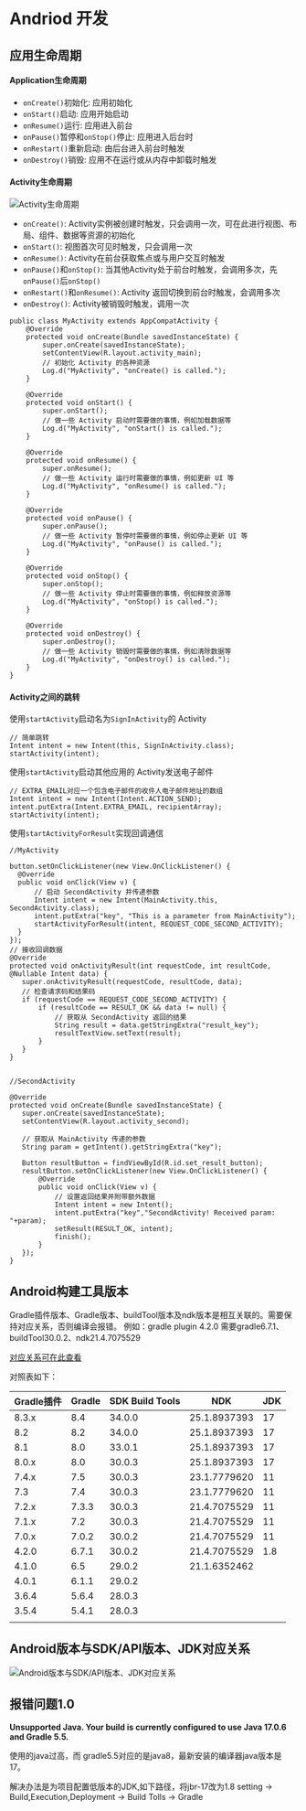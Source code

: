 # Andriod 开发

## 应用生命周期

#### Application生命周期

* `onCreate()`初始化: 应用初始化
* `onStart()`启动: 应用开始启动
* `onResume()`运行: 应用进入前台
* `onPause()`暂停和`onStop()`停止: 应用进入后台时
* `onRestart()`重新启动: 由后台进入前台时触发
* `onDestroy()`销毁: 应用不在运行或从内存中卸载时触发

#### Activity生命周期

![Activity生命周期](./activity_life.png)

* `onCreate()`: Activity实例被创建时触发，只会调用一次，可在此进行视图、布局、组件、数据等资源的初始化
* `onStart()`: 视图首次可见时触发，只会调用一次
* `onResume()`: Activity在前台获取焦点或与用户交互时触发
* `onPause()`和`onStop()`: 当其他Activity处于前台时触发，会调用多次，先`onPause()`后`onStop()`
* `onRestart()`和`onResume()`: Activity 返回切换到前台时触发，会调用多次
* `onDestroy()`: Activity被销毁时触发，调用一次

```
public class MyActivity extends AppCompatActivity {  
    @Override  
    protected void onCreate(Bundle savedInstanceState) {  
        super.onCreate(savedInstanceState);  
        setContentView(R.layout.activity_main);  
        // 初始化 Activity 的各种资源
        Log.d("MyActivity", "onCreate() is called.");  
    }  
  
    @Override  
    protected void onStart() {  
        super.onStart();  
        // 做一些 Activity 启动时需要做的事情，例如加载数据等
        Log.d("MyActivity", "onStart() is called.");  
    }  
  
    @Override  
    protected void onResume() {  
        super.onResume();  
        // 做一些 Activity 运行时需要做的事情，例如更新 UI 等
        Log.d("MyActivity", "onResume() is called.");  
    }  
  
    @Override  
    protected void onPause() {  
        super.onPause();  
        // 做一些 Activity 暂停时需要做的事情，例如停止更新 UI 等
        Log.d("MyActivity", "onPause() is called.");  
    }  
  
    @Override  
    protected void onStop() {  
        super.onStop();  
        // 做一些 Activity 停止时需要做的事情，例如释放资源等
        Log.d("MyActivity", "onStop() is called.");  
    }  
  
    @Override  
    protected void onDestroy() {  
        super.onDestroy();  
        // 做一些 Activity 销毁时需要做的事情，例如清除数据等
        Log.d("MyActivity", "onDestroy() is called.");  
    }  
}

```

#### Activity之间的跳转

使用`startActivity`启动名为`SignInActivity`的 Activity
```
// 简单跳转
Intent intent = new Intent(this, SignInActivity.class);
startActivity(intent);
```

使用`startActivity`启动其他应用的 Activity发送电子邮件
```
// EXTRA_EMAIL对应一个包含电子邮件的收件人电子邮件地址的数组
Intent intent = new Intent(Intent.ACTION_SEND);
intent.putExtra(Intent.EXTRA_EMAIL, recipientArray);
startActivity(intent);
```

使用`startActivityForResult`实现回调通信
```
//MyActivity

button.setOnClickListener(new View.OnClickListener() {
  @Override
  public void onClick(View v) {
      // 启动 SecondActivity 并传递参数
      Intent intent = new Intent(MainActivity.this, SecondActivity.class);
      intent.putExtra("key", "This is a parameter from MainActivity");
      startActivityForResult(intent, REQUEST_CODE_SECOND_ACTIVITY);
  }
});
// 接收回调数据
@Override
protected void onActivityResult(int requestCode, int resultCode, @Nullable Intent data) {
   super.onActivityResult(requestCode, resultCode, data);
   // 检查请求码和结果码
   if (requestCode == REQUEST_CODE_SECOND_ACTIVITY) {
       if (resultCode == RESULT_OK && data != null) {
           // 获取从 SecondActivity 返回的结果
           String result = data.getStringExtra("result_key");
           resultTextView.setText(result);
       }
   }
}


```

```
//SecondActivity

@Override
protected void onCreate(Bundle savedInstanceState) {
   super.onCreate(savedInstanceState);
   setContentView(R.layout.activity_second);

   // 获取从 MainActivity 传递的参数
   String param = getIntent().getStringExtra("key");

   Button resultButton = findViewById(R.id.set_result_button);
   resultButton.setOnClickListener(new View.OnClickListener() {
       @Override
       public void onClick(View v) {
           // 设置返回结果并附带额外数据
           Intent intent = new Intent();
           intent.putExtra("key","SecondActivity! Received param: "+param);
           setResult(RESULT_OK, intent);
           finish();
       }
   });
}

```

## Android构建工具版本

Gradle插件版本、Gradle版本、buildTool版本及ndk版本是相互关联的。需要保持对应关系，否则编译会报错。
例如：gradle plugin 4.2.0 需要gradle6.7.1、 buildTool30.0.2、ndk21.4.7075529

[对应关系可在此查看](https://developer.android.google.cn/build/releases/past-releases?hl=zh-cn)

对照表如下：

| Gradle插件 | Gradle | SDK Build Tools | NDK          | JDK  |
| -------- | ------ | --------------- | ------------ | ---- |
| 8.3.x    | 8.4    | 34.0.0          | 25.1.8937393 | 17   |
| 8.2      | 8.2    | 34.0.0          | 25.1.8937393 | 17   |
| 8.1      | 8.0    | 33.0.1          | 25.1.8937393 | 17   |
| 8.0.x    | 8.0    | 30.0.3          | 25.1.8937393 | 17   |
| 7.4.x    | 7.5    | 30.0.3          | 23.1.7779620 | 11   |
| 7.3      | 7.4    | 30.0.3          | 23.1.7779620 | 11   |
| 7.2.x    | 7.3.3  | 30.0.3          | 21.4.7075529 | 11   |
| 7.1.x    | 7.2    | 30.0.3          | 21.4.7075529 | 11   |
| 7.0.x    | 7.0.2  | 30.0.2          | 21.4.7075529 | 11   |
| 4.2.0    | 6.7.1  | 30.0.2          | 21.4.7075529 | 1.8  |
| 4.1.0    | 6.5    | 29.0.2          | 21.1.6352462 |      |
| 4.0.1    | 6.1.1  | 29.0.2          |              |      |
| 3.6.4    | 5.6.4  | 28.0.3          |              |      |
| 3.5.4    | 5.4.1  | 28.0.3          |              |      |
|          |        |                 |              |      |



## Android版本与SDK/API版本、JDK对应关系

![Android版本与SDK/API版本、JDK对应关系](./andriod_sdk_api.jpeg)



## 报错问题1.0

**Unsupported Java.  Your build is currently configured to use Java 17.0.6 and Gradle 5.5.** 

使用的java过高，而 gradle5.5对应的是java8，最新安装的编译器java版本是17。

解决办法是为项目配置低版本的JDK,如下路径，将jbr-17改为1.8
setting -> Build,Execution,Deployment -> Build Tolls -> Gradle


